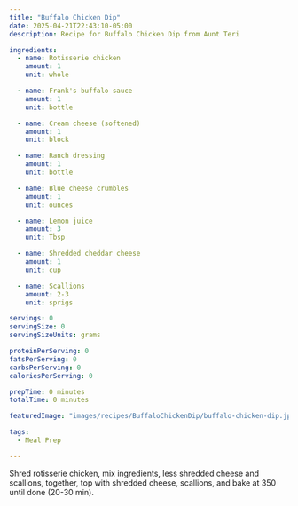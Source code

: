 ```yaml
---
title: "Buffalo Chicken Dip"
date: 2025-04-21T22:43:10-05:00
description: Recipe for Buffalo Chicken Dip from Aunt Teri

ingredients:
  - name: Rotisserie chicken
    amount: 1
    unit: whole

  - name: Frank's buffalo sauce
    amount: 1
    unit: bottle

  - name: Cream cheese (softened)
    amount: 1
    unit: block

  - name: Ranch dressing
    amount: 1
    unit: bottle

  - name: Blue cheese crumbles
    amount: 1
    unit: ounces

  - name: Lemon juice
    amount: 3
    unit: Tbsp

  - name: Shredded cheddar cheese
    amount: 1
    unit: cup

  - name: Scallions
    amount: 2-3
    unit: sprigs

servings: 0
servingSize: 0
servingSizeUnits: grams

proteinPerServing: 0
fatsPerServing: 0
carbsPerServing: 0
caloriesPerServing: 0

prepTime: 0 minutes
totalTime: 0 minutes

featuredImage: "images/recipes/BuffaloChickenDip/buffalo-chicken-dip.jpg"

tags:
  - Meal Prep

---
```




Shred rotisserie chicken, mix ingredients, less shredded cheese and scallions, together, top with shredded cheese, scallions, and bake at 350 until done (20-30 min).